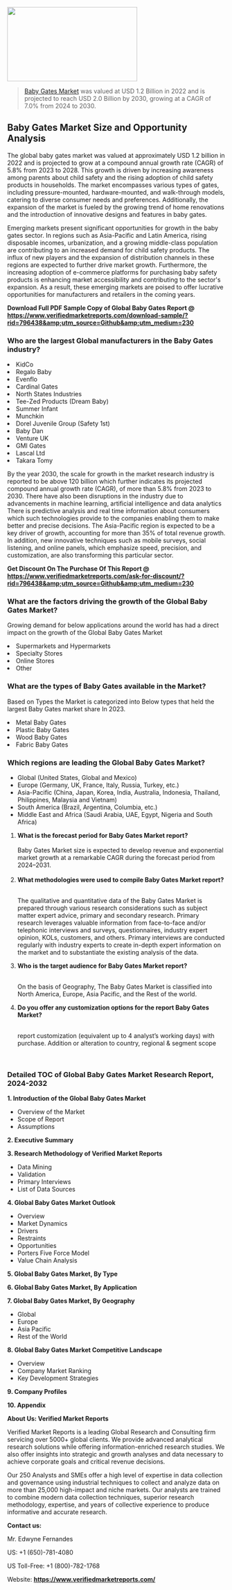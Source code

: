 <img src="https://ffe5etoiles.com/wp-content/uploads/2024/12/MST1-300x171.png" alt="" width="300" height="171" class="alignnone size-medium wp-image-20088" /><blockquote><p><p><a href="https://www.verifiedmarketreports.com/download-sample/?rid=796438&utm_source=Github&utm_medium=230" target="_blank">Baby Gates Market</a> was valued at USD 1.2 Billion in 2022 and is projected to reach USD 2.0 Billion by 2030, growing at a CAGR of 7.0% from 2024 to 2030.</p></blockquote><p><h2>Baby Gates Market Size and Opportunity Analysis</h2><p>The global baby gates market was valued at approximately USD 1.2 billion in 2022 and is projected to grow at a compound annual growth rate (CAGR) of 5.8% from 2023 to 2028. This growth is driven by increasing awareness among parents about child safety and the rising adoption of child safety products in households. The market encompasses various types of gates, including pressure-mounted, hardware-mounted, and walk-through models, catering to diverse consumer needs and preferences. Additionally, the expansion of the market is fueled by the growing trend of home renovations and the introduction of innovative designs and features in baby gates.</p><p>Emerging markets present significant opportunities for growth in the baby gates sector. In regions such as Asia-Pacific and Latin America, rising disposable incomes, urbanization, and a growing middle-class population are contributing to an increased demand for child safety products. The influx of new players and the expansion of distribution channels in these regions are expected to further drive market growth. Furthermore, the increasing adoption of e-commerce platforms for purchasing baby safety products is enhancing market accessibility and contributing to the sector's expansion. As a result, these emerging markets are poised to offer lucrative opportunities for manufacturers and retailers in the coming years.</p></p><p class=""><strong>Download Full PDF Sample Copy of Global Baby Gates Report @ <a href="https://www.verifiedmarketreports.com/download-sample/?rid=796438&amp;utm_source=Github&amp;utm_medium=230" target="_blank">https://www.verifiedmarketreports.com/download-sample/?rid=796438&amp;utm_source=Github&amp;utm_medium=230</a></strong></p><h3 id="" class="">Who are the largest Global manufacturers in the Baby Gates industry?</h3><p><li>KidCo</li><li> Regalo Baby</li><li> Evenflo</li><li> Cardinal Gates</li><li> North States Industries</li><li> Tee-Zed Products (Dream Baby)</li><li> Summer Infant</li><li> Munchkin</li><li> Dorel Juvenile Group (Safety 1st)</li><li> Baby Dan</li><li> Venture UK</li><li> GMI Gates</li><li> Lascal Ltd</li><li> Takara Tomy</li></p><div class=""><div class="" dir="" data-message-author-role="" data-message-id="" data-message-model-slug=""><div class=""><div class=""><div class=""><div class="" dir="" data-message-author-role="" data-message-id="" data-message-model-slug=""><div class=""><div class=""><p>By the year 2030, the scale for growth in the market research industry is reported to be above 120 billion which further indicates its projected compound annual growth rate (CAGR), of more than 5.8% from 2023 to 2030. There have also been disruptions in the industry due to advancements in machine learning, artificial intelligence and data analytics There is predictive analysis and real time information about consumers which such technologies provide to the companies enabling them to make better and precise decisions. The Asia-Pacific region is expected to be a key driver of growth, accounting for more than 35% of total revenue growth. In addition, new innovative techniques such as mobile surveys, social listening, and online panels, which emphasize speed, precision, and customization, are also transforming this particular sector.</p><p><strong>Get Discount On The Purchase Of This Report @&nbsp; <a href="https://www.verifiedmarketreports.com/ask-for-discount/?rid=796438&amp;utm_source=Github&amp;utm_medium=230" target="_blank">https://www.verifiedmarketreports.com/ask-for-discount/?rid=796438&amp;utm_source=Github&amp;utm_medium=230</a></strong></p></div></div></div></div></div></div></div></div><h3 id="" class="">What are the factors driving the growth of the Global Baby Gates Market?</h3><p id="" class="">Growing demand for below applications around the world has had a direct impact on the growth of the Global Baby Gates Market</p><p id="" class=""><li>Supermarkets and Hypermarkets</li><li> Specialty Stores</li><li> Online Stores</li><li> Other</li></p><h3 id="" class="">What are the types of Baby Gates available in the Market?</h3><p id="" class="">Based on Types the Market is categorized into Below types that held the largest Baby Gates market share In 2023.</p><p id="" class=""><li>Metal Baby Gates</li><li> Plastic Baby Gates</li><li> Wood Baby Gates</li><li> Fabric Baby Gates</li></p><h3 id="" class="">Which regions are leading the Global Baby Gates Market?</h3><ul><li>Global (United States, Global and Mexico)</li><li>Europe (Germany, UK, France, Italy, Russia, Turkey, etc.)</li><li>Asia-Pacific (China, Japan, Korea, India, Australia, Indonesia, Thailand, Philippines, Malaysia and Vietnam)</li><li>South America (Brazil, Argentina, Columbia, etc.)</li><li>Middle East and Africa (Saudi Arabia, UAE, Egypt, Nigeria and South Africa)</li></ul><p><ol><li><strong>What is the forecast period for Baby Gates Market report?<br /></strong><br /><span data-sheets-root="1" data-sheets-value="{&quot;1&quot;:2,&quot;2&quot;:&quot;XXXX size is expected to develop revenue and exponential market growth at a remarkable CAGR during the forecast period from 2024&ndash;2030.&quot;}" data-sheets-userformat="{&quot;2&quot;:12674,&quot;4&quot;:{&quot;1&quot;:2,&quot;2&quot;:16776960},&quot;10&quot;:2,&quot;11&quot;:0,&quot;15&quot;:&quot;Arial&quot;,&quot;16&quot;:12}">Baby Gates Market size is expected to develop revenue and exponential market growth at a remarkable CAGR during the forecast period from 2024&ndash;2031.</span><br /><br /></li><li><strong>What methodologies were used to compile Baby Gates Market report?<br /><br /></strong><p>The qualitative and quantitative data of the&nbsp;Baby Gates Market is prepared through various research considerations such as subject matter expert advice, primary and secondary research. Primary research leverages valuable information from face-to-face and/or telephonic interviews and surveys, questionnaires, industry expert opinion, KOLs, customers, and others. Primary interviews are conducted regularly with industry experts to create in-depth expert information on the market and to substantiate the existing analysis of the data.&nbsp;</p></li><li><strong>Who is the target audience for Baby Gates Market report?<br /><br /></strong><p>On the basis of Geography, The&nbsp;Baby Gates Market is classified into North America, Europe, Asia Pacific, and the Rest of the world.</p></li><li><strong>Do you offer any customization options for the report Baby Gates Market?<br /><br /></strong><p>report customization (equivalent up to 4 analyst&rsquo;s working days) with purchase. Addition or alteration to country, regional &amp; segment scope</p><p>&nbsp;</p></li></ol></p><h3 id="" class="">Detailed TOC of Global Baby Gates Market Research Report, 2024-2032</h3><p id="" class=""><strong>1. Introduction of the Global Baby Gates Market</strong></p><ul><li>Overview of the Market</li><li>Scope of Report</li><li>Assumptions</li></ul><p id="" class=""><strong>2. Executive Summary</strong></p><p id="" class=""><strong>3. Research Methodology of&nbsp;Verified Market Reports</strong></p><ul><li>Data Mining</li><li>Validation</li><li>Primary Interviews</li><li>List of Data Sources</li></ul><p id="" class=""><strong>4. Global Baby Gates Market Outlook</strong></p><ul><li>Overview</li><li>Market Dynamics</li><li>Drivers</li><li>Restraints</li><li>Opportunities</li><li>Porters Five Force Model</li><li>Value Chain Analysis</li></ul><p id="" class=""><strong>5. Global Baby Gates Market, By&nbsp;Type</strong></p><p id="" class=""><strong>6. Global Baby Gates Market, By Application</strong></p><p id="" class=""><strong>7. Global Baby Gates Market, By Geography</strong></p><ul><li>Global</li><li>Europe</li><li>Asia Pacific</li><li>Rest of the World</li></ul><p id="" class=""><strong>8. Global Baby Gates Market Competitive Landscape</strong></p><ul><li>Overview</li><li>Company Market Ranking</li><li>Key Development Strategies</li></ul><p id="" class=""><strong>9. Company Profiles</strong></p><p id="" class=""><strong>10. Appendix</strong></p><p id="" class=""><strong>About Us: Verified Market Reports</strong></p><p id="" class="">Verified Market Reports is a leading Global Research and Consulting firm servicing over 5000+ global clients. We provide advanced analytical research solutions while offering information-enriched research studies. We also offer insights into strategic and growth analyses and data necessary to achieve corporate goals and critical revenue decisions.</p><p id="" class="">Our 250 Analysts and SMEs offer a high level of expertise in data collection and governance using industrial techniques to collect and analyze data on more than 25,000 high-impact and niche markets. Our analysts are trained to combine modern data collection techniques, superior research methodology, expertise, and years of collective experience to produce informative and accurate research.</p><p id="" class=""><strong>Contact us:</strong></p><p id="" class="">Mr. Edwyne Fernandes</p><p id="" class="">US: +1 (650)-781-4080</p><p id="" class="">US Toll-Free: +1 (800)-782-1768</p><p id="" class="">Website: <a target="" data-test-app-aware-link=""><strong>https://www.verifiedmarketreports.com/</strong></a></p>
